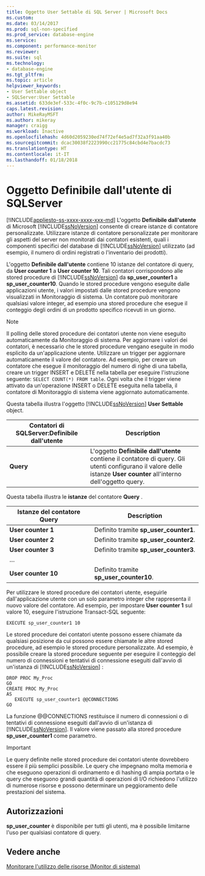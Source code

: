 ```yaml
---
title: Oggetto User Settable di SQL Server | Microsoft Docs
ms.custom: 
ms.date: 03/14/2017
ms.prod: sql-non-specified
ms.prod_service: database-engine
ms.service: 
ms.component: performance-monitor
ms.reviewer: 
ms.suite: sql
ms.technology:
- database-engine
ms.tgt_pltfrm: 
ms.topic: article
helpviewer_keywords:
- User Settable object
- SQLServer:User Settable
ms.assetid: 633de3ef-533c-4f0c-9c7b-c105129d8e94
caps.latest.revision: 
author: MikeRayMSFT
ms.author: mikeray
manager: craigg
ms.workload: Inactive
ms.openlocfilehash: 4d60d2059230ed74f72ef4e5ad7f32a3f91aa40b
ms.sourcegitcommit: dcac30038f2223990cc21775c84cbd4e7bacdc73
ms.translationtype: HT
ms.contentlocale: it-IT
ms.lasthandoff: 01/18/2018
---
```

# <a name="sql-server-user-settable-object"></a>Oggetto Definibile dall'utente di SQLServer
[!INCLUDE[appliesto-ss-xxxx-xxxx-xxx-md](../../includes/appliesto-ss-xxxx-xxxx-xxx-md.md)] L'oggetto **Definibile dall'utente** di Microsoft [!INCLUDE[ssNoVersion](../../includes/ssnoversion-md.md)] consente di creare istanze di contatore personalizzate. Utilizzare istanze di contatore personalizzate per monitorare gli aspetti del server non monitorati dai contatori esistenti, quali i componenti specifici del database di [!INCLUDE[ssNoVersion](../../includes/ssnoversion-md.md)] utilizzato (ad esempio, il numero di ordini registrati o l'inventario dei prodotti).  
  
 L'oggetto **Definibile dall'utente** contiene 10 istanze del contatore di query, da **User counter 1** a **User counter 10**. Tali contatori corrispondono alle stored procedure di [!INCLUDE[ssNoVersion](../../includes/ssnoversion-md.md)] da **sp_user_counter1** a **sp_user_counter10**. Quando le stored procedure vengono eseguite dalle applicazioni utente, i valori impostati dalle stored procedure vengono visualizzati in Monitoraggio di sistema. Un contatore può monitorare qualsiasi valore integer, ad esempio una stored procedure che esegue il conteggio degli ordini di un prodotto specifico ricevuti in un giorno.  
  
> [!NOTE]  
>  Il polling delle stored procedure dei contatori utente non viene eseguito automaticamente da Monitoraggio di sistema. Per aggiornare i valori dei contatori, è necessario che le stored procedure vengano eseguite in modo esplicito da un'applicazione utente. Utilizzare un trigger per aggiornare automaticamente il valore del contatore. Ad esempio, per creare un contatore che esegue il monitoraggio del numero di righe di una tabella, creare un trigger INSERT e DELETE nella tabella per eseguire l'istruzione seguente: `SELECT COUNT(*) FROM table`. Ogni volta che il trigger viene attivato da un'operazione INSERT o DELETE eseguita nella tabella, il contatore di Monitoraggio di sistema viene aggiornato automaticamente.  
  
 Questa tabella illustra l'oggetto [!INCLUDE[ssNoVersion](../../includes/ssnoversion-md.md)] **User Settable** object.  
  
|Contatori di SQLServer:Definibile dall'utente|Description|  
|---------------------------------------|-----------------|  
|**Query**|L'oggetto **Definibile dall'utente** contiene il contatore di query. Gli utenti configurano il valore delle istanze **User counter** all'interno dell'oggetto query.|  
  
 Questa tabella illustra le **istanze** del contatore **Query** .  
  
|Istanze del contatore Query|Description|  
|-----------------------------|-----------------|  
|**User counter 1**|Definito tramite **sp_user_counter1**.|  
|**User counter 2**|Definito tramite **sp_user_counter2**.|  
|**User counter 3**|Definito tramite **sp_user_counter3**.|  
|…||  
|**User counter 10**|Definito tramite **sp_user_counter10**.|  
  
 Per utilizzare le stored procedure dei contatori utente, eseguirle dall'applicazione utente con un solo parametro integer che rappresenta il nuovo valore del contatore. Ad esempio, per impostare **User counter 1** sul valore 10, eseguire l'istruzione Transact-SQL seguente:  
  
```  
EXECUTE sp_user_counter1 10  
```  
  
 Le stored procedure dei contatori utente possono essere chiamate da qualsiasi posizione da cui possono essere chiamate le altre stored procedure, ad esempio le stored procedure personalizzate. Ad esempio, è possibile creare la stored procedure seguente per eseguire il conteggio del numero di connessioni e tentativi di connessione eseguiti dall'avvio di un'istanza di [!INCLUDE[ssNoVersion](../../includes/ssnoversion-md.md)] :  
  
```  
DROP PROC My_Proc  
GO  
CREATE PROC My_Proc  
AS   
   EXECUTE sp_user_counter1 @@CONNECTIONS  
GO  
```  
  
 La funzione @@CONNECTIONS restituisce il numero di connessioni o di tentativi di connessione eseguiti dall'avvio di un'istanza di [!INCLUDE[ssNoVersion](../../includes/ssnoversion-md.md)]. Il valore viene passato alla stored procedure **sp_user_counter1** come parametro.  
  
> [!IMPORTANT]  
>  Le query definite nelle stored procedure dei contatori utente dovrebbero essere il più semplici possibile. Le query che impegnano molta memoria e che eseguono operazioni di ordinamento e di hashing di ampia portata o le query che eseguono grandi quantità di operazioni di I/O richiedono l'utilizzo di numerose risorse e possono determinare un peggioramento delle prestazioni del sistema.  
  
## <a name="permissions"></a>Autorizzazioni  
 **sp_user_counter** è disponibile per tutti gli utenti, ma è possibile limitarne l'uso per qualsiasi contatore di query.  
  
## <a name="see-also"></a>Vedere anche  
 [Monitorare l'utilizzo delle risorse &#40;Monitor di sistema&#41;](../../relational-databases/performance-monitor/monitor-resource-usage-system-monitor.md)  
  
  
